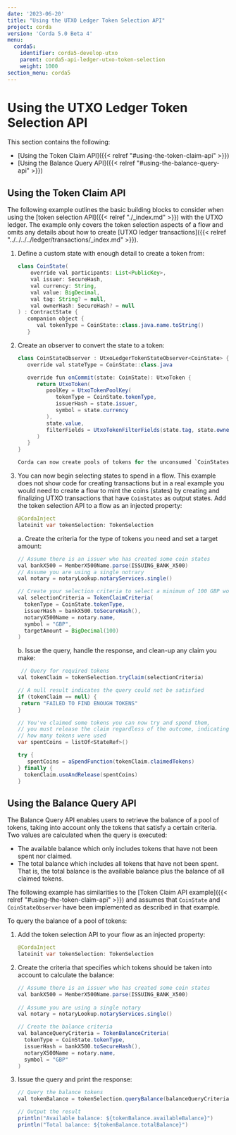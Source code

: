 ```yaml
---
date: '2023-06-20'
title: "Using the UTXO Ledger Token Selection API"
project: corda
version: 'Corda 5.0 Beta 4'
menu:
  corda5:
    identifier: corda5-develop-utxo
    parent: corda5-api-ledger-utxo-token-selection
    weight: 1000
section_menu: corda5
---
```


# Using the UTXO Ledger Token Selection API
This section contains the following:
* [Using the Token Claim API]({{< relref "#using-the-token-claim-api" >}})
* [Using the Balance Query API]({{< relref "#using-the-balance-query-api" >}})


## Using the Token Claim API

The following example outlines the basic building blocks to consider when using the [token selection API]({{< relref "./_index.md" >}}) with the UTXO ledger. The example only covers the token selection aspects of a flow and omits any details about how to create [UTXO ledger transactions]({{< relref "../../../../ledger/transactions/_index.md" >}}).

1. Define a custom state with enough detail to create a token from:
   ```java
   class CoinState(
       override val participants: List<PublicKey>,
       val issuer: SecureHash,
       val currency: String,
       val value: BigDecimal,
       val tag: String? = null,
       val ownerHash: SecureHash? = null
   ) : ContractState {
      companion object {
         val tokenType = CoinState::class.java.name.toString()
      }
2. Create an observer to convert the state to a token:
   ```java
   class CoinStateObserver : UtxoLedgerTokenStateObserver<CoinState> {
      override val stateType = CoinState::class.java

      override fun onCommit(state: CoinState): UtxoToken {
         return UtxoToken(
            poolKey = UtxoTokenPoolKey(
               tokenType = CoinState.tokenType,
               issuerHash = state.issuer,
               symbol = state.currency
            ),
            state.value,
            filterFields = UtxoTokenFilterFields(state.tag, state.ownerHash)
         )
      }
   }

   Corda can now create pools of tokens for the unconsumed `CoinStates`.

3. You can now begin selecting states to spend in a flow. This example does not show code for creating transactions but in a real example you would need to create a flow to mint the coins (states) by creating and finalizing UTXO transactions that have `CoinStates` as output states. Add the token selection API to a flow as an injected property:
   ```java
   @CordaInject
   lateinit var tokenSelection: TokenSelection
   ```

   a. Create the criteria for the type of tokens you need and set a target amount:
      ```java
      // Assume there is an issuer who has created some coin states
      val bankX500 = MemberX500Name.parse(ISSUING_BANK_X500) 
      // Assume you are using a single notrary
      val notary = notaryLookup.notaryServices.single()

      // Create your selection criteria to select a minimum of 100 GBP worth of coins
      val selectionCriteria = TokenClaimCriteria(
        tokenType = CoinState.tokenType,
        issuerHash = bankX500.toSecureHash(),
        notaryX500Name = notary.name,
        symbol = "GBP",
        targetAmount = BigDecimal(100)
      )
      ```

   b. Issue the query, handle the response, and clean-up any claim you make:
      ```java
       // Query for required tokens
      val tokenClaim = tokenSelection.tryClaim(selectionCriteria)
 
      // A null result indicates the query could not be satisfied
      if (tokenClaim == null) {
       return "FAILED TO FIND ENOUGH TOKENS"
      }
 
      // You've claimed some tokens you can now try and spend them,
      // you must release the claim regardless of the outcome, indicating
      // how many tokens were used
      var spentCoins = listOf<StateRef>()
 
      try {
         spentCoins = aSpendFunction(tokenClaim.claimedTokens)
      } finally {
        tokenClaim.useAndRelease(spentCoins)
      }
      ```

## Using the Balance Query API

The Balance Query API enables users to retrieve the balance of a pool of tokens, taking into account only the tokens that satisfy a certain criteria. Two values are calculated when the query is executed:
* The available balance which only includes tokens that have not been spent nor claimed. 
* The total balance which includes all tokens that have not been spent. That is, the total balance is the available balance plus the balance of all claimed tokens.

The following example has similarities to the [Token Claim API example]({{< relref "#using-the-token-claim-api" >}}) and assumes that `CoinState` and `CoinStateObserver` have been implemented as described in that example.

To query the balance of a pool of tokens:

1. Add the token selection API to your flow as an injected property:
   ```java
   @CordaInject
   lateinit var tokenSelection: TokenSelection
   ```
2. Create the criteria that specifies which tokens should be taken into account to calculate the balance:
   ```java
   // Assume there is an issuer who has created some coin states
   val bankX500 = MemberX500Name.parse(ISSUING_BANK_X500) 
 
   // Assume you are using a single notary
   val notary = notaryLookup.notaryServices.single()

   // Create the balance criteria
   val balanceQueryCriteria = TokenBalanceCriteria(
     tokenType = CoinState.tokenType,
     issuerHash = bankX500.toSecureHash(),
     notaryX500Name = notary.name,
     symbol = "GBP"
   )
   ```
3. Issue the query and print the response:
   ```java
   // Query the balance tokens
   val tokenBalance = tokenSelection.queryBalance(balanceQueryCriteria)!!

   // Output the result
   println("Available balance: ${tokenBalance.availableBalance}")
   println("Total balance: ${tokenBalance.totalBalance}")
   ```
